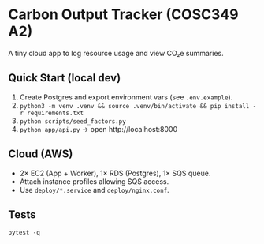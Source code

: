 # Carbon Output Tracker (COSC349 A2)


A tiny cloud app to log resource usage and view CO₂e summaries.


## Quick Start (local dev)
1. Create Postgres and export environment vars (see `.env.example`).
2. `python3 -m venv .venv && source .venv/bin/activate && pip install -r requirements.txt`
3. `python scripts/seed_factors.py`
4. `python app/api.py` → open http://localhost:8000


## Cloud (AWS)
- 2× EC2 (App + Worker), 1× RDS (Postgres), 1× SQS queue.
- Attach instance profiles allowing SQS access.
- Use `deploy/*.service` and `deploy/nginx.conf`.


## Tests
`pytest -q`